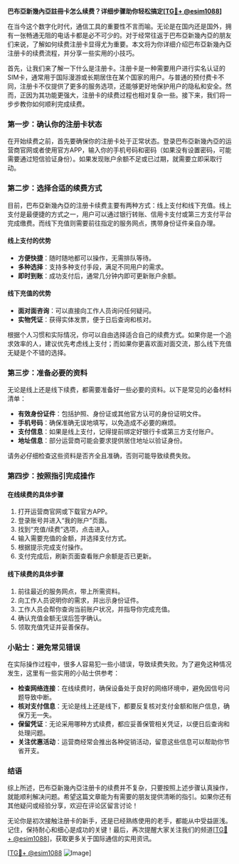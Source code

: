 **巴布亞新幾內亞註冊卡怎么续费？详细步骤助你轻松搞定[[TG💪+ @esim1088](https://t.me/s/esim1088)]**

在当今这个数字化时代，通信工具的重要性不言而喻。无论是在国内还是国外，拥有一张畅通无阻的电话卡都是必不可少的。对于经常往返于巴布亞新幾內亞的朋友们来说，了解如何续费注册卡显得尤为重要。本文将为你详细介绍巴布亞新幾內亞注册卡的续费流程，并分享一些实用的小技巧。

首先，让我们来了解一下什么是注册卡。注册卡是一种需要用户进行实名认证的SIM卡，通常用于国际漫游或长期居住在某个国家的用户。与普通的预付费卡不同，注册卡不仅提供了更多的服务选项，还能够更好地保护用户的隐私和安全。然而，正因为其功能更强大，注册卡的续费过程也相对复杂一些。接下来，我们将一步步教你如何顺利完成续费。

### 第一步：确认你的注册卡状态

在开始续费之前，首先要确保你的注册卡处于正常状态。登录巴布亞新幾內亞的运营商官网或者使用官方APP，输入你的手机号码和密码（如果没有设置密码，可能需要通过短信验证身份）。如果发现账户余额不足或已过期，就需要立即采取行动。

### 第二步：选择合适的续费方式

目前，巴布亞新幾內亞的注册卡续费主要有两种方式：线上支付和线下充值。线上支付是最便捷的方式之一，用户可以通过银行转账、信用卡支付或第三方支付平台完成缴费。而线下充值则需要前往指定的服务网点，携带身份证件亲自办理。

#### 线上支付的优势
- **方便快捷**：随时随地都可以操作，无需排队等待。
- **多种选择**：支持多种支付手段，满足不同用户的需求。
- **即时到账**：成功支付后，通常几分钟内即可更新账户余额。

#### 线下充值的优势
- **面对面咨询**：可以直接向工作人员询问任何疑问。
- **实物凭证**：获得实体发票，便于日后查询和核对。

根据个人习惯和实际情况，你可以自由选择适合自己的续费方式。如果你是一个追求效率的人，建议优先考虑线上支付；而如果你更喜欢面对面交流，那么线下充值无疑是个不错的选择。

### 第三步：准备必要的资料

无论是线上还是线下续费，都需要准备好一些必要的资料。以下是常见的必备材料清单：

- **有效身份证件**：包括护照、身份证或其他官方认可的身份证明文件。
- **手机号码**：确保准确无误地填写，以免造成不必要的麻烦。
- **支付信息**：如果是线上支付，记得提前绑定好银行卡或第三方支付账户。
- **地址信息**：部分运营商可能会要求提供居住地址以验证身份。

请务必仔细检查这些资料是否齐全且准确，否则可能导致续费失败。

### 第四步：按照指引完成操作

#### 在线续费的具体步骤
1. 打开运营商官网或下载官方APP。
2. 登录账号并进入“我的账户”页面。
3. 找到“充值/续费”选项，点击进入。
4. 输入需要充值的金额，并选择支付方式。
5. 根据提示完成支付操作。
6. 支付完成后，刷新页面查看账户余额是否已更新。

#### 线下续费的具体步骤
1. 前往最近的服务网点，带上所需资料。
2. 向工作人员说明你的需求，并出示身份证件。
3. 工作人员会帮你查询当前账户状况，并指导你完成充值。
4. 确认充值金额无误后签字确认。
5. 领取充值凭证并妥善保存。

### 小贴士：避免常见错误

在实际操作过程中，很多人容易犯一些小错误，导致续费失败。为了避免这种情况发生，这里有一些实用的小贴士供参考：

- **检查网络连接**：在线续费时，确保设备处于良好的网络环境中，避免因信号问题导致中断。
- **核对支付信息**：无论是线上还是线下，都要反复核对支付金额和账户信息，确保万无一失。
- **保留凭证**：无论采用哪种方式续费，都应妥善保管相关凭证，以便日后查询和处理问题。
- **关注优惠活动**：运营商经常会推出各种促销活动，留意这些信息可以帮助你节省开支。

### 结语

综上所述，巴布亞新幾內亞注册卡的续费并不复杂，只要按照上述步骤认真操作，就能顺利解决问题。希望这篇文章能为有需要的朋友提供清晰的指引。如果你还有其他疑问或经验分享，欢迎在评论区留言讨论！

无论你是初次接触注册卡的新手，还是已经熟练使用的老手，都能从中受益匪浅。记住，保持耐心和细心是成功的关键！最后，再次提醒大家关注我们的频道[[TG💪+ @esim1088](https://t.me/s/esim1088)]，获取更多关于国际通信的实用资讯。

[[TG💪+ @esim1088](https://t.me/s/esim1088) ![Image](https://i.postimg.cc/4NQfJmqS/Snipaste-2025-05-13-00-14-12.png)]